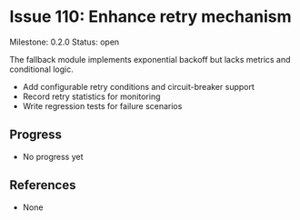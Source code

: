 # Issue 110: Enhance retry mechanism
Milestone: 0.2.0
Status: open


The fallback module implements exponential backoff but lacks metrics and conditional logic.

- Add configurable retry conditions and circuit-breaker support
- Record retry statistics for monitoring
- Write regression tests for failure scenarios

## Progress

- No progress yet

## References

- None
